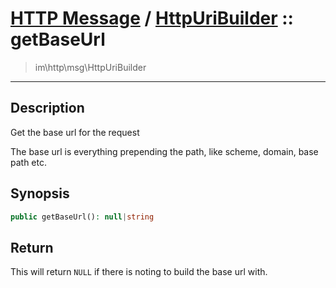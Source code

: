 # [HTTP Message](http.md) / [HttpUriBuilder](http-HttpUriBuilder.md) :: getBaseUrl
 > im\http\msg\HttpUriBuilder
____

## Description
Get the base url for the request

The base url is everything prepending the path,
like scheme, domain, base path etc.

## Synopsis
```php
public getBaseUrl(): null|string
```

## Return
This will return `NULL` if there is noting to
build the base url with.
